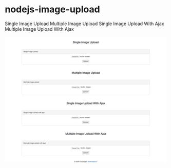 # nodejs-image-upload
Single Image Upload
Multiple Image Upload
Single Image Upload With Ajax
Multiple Image Upload With Ajax


![](public/images/Image_Upaload.png)
